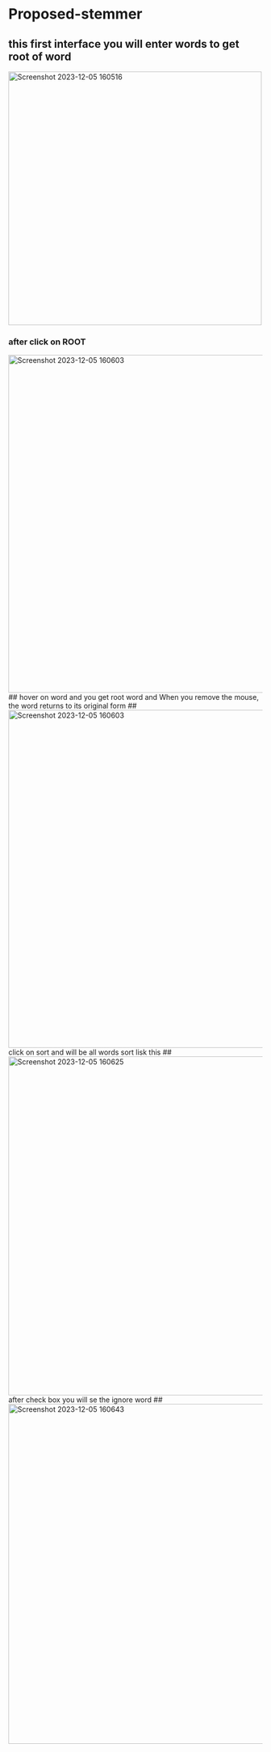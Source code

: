 # Proposed-stemmer
## this first interface you will enter words to get root of word 
<img width="502" alt="Screenshot 2023-12-05 160516" src="https://github.com/mostafagommed20021212/Proposed-stemmer/assets/152631701/663030ab-fd2c-4ac5-91c0-c6f76552a1e6">

### after click on ROOT 
<img width="669" alt="Screenshot 2023-12-05 160603" src="https://github.com/mostafagommed20021212/Proposed-stemmer/assets/152631701/5b85b96b-f4c5-41a4-a879-6e4c424657dd">
 ##
 hover on word and you get root word and When you remove the mouse, the word returns to its original form 
 ##
<img width="669" alt="Screenshot 2023-12-05 160603" src="https://github.com/mostafagommed20021212/Proposed-stemmer/assets/152631701/786390e3-3f8b-46e0-b7e5-8b791edf3bf6">
 click on sort and will be all words sort lisk this 
 ##
<img width="671" alt="Screenshot 2023-12-05 160625" src="https://github.com/mostafagommed20021212/Proposed-stemmer/assets/152631701/2d8da858-5947-4dff-8378-f922f1edcef2"> after check box you will se the ignore word 
##
<img width="673" alt="Screenshot 2023-12-05 160643" src="https://github.com/mostafagommed20021212/Proposed-stemmer/assets/152631701/604f731d-e729-4076-9c92-04a672767ed7">





